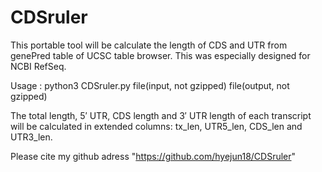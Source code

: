 # CDSruler

This portable tool will be calculate the length of CDS and UTR from genePred table of UCSC table browser.
This was especially designed for NCBI RefSeq.

Usage : python3 CDSruler.py file(input, not gzipped) file(output, not gzipped)

The total length, 5′ UTR, CDS length and 3′ UTR length of each transcript will be calculated in extended columns: tx_len, UTR5_len, CDS_len and UTR3_len.

Please cite my github adress "https://github.com/hyejun18/CDSruler"
